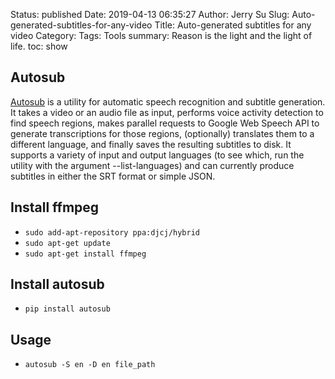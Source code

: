 Status: published
Date: 2019-04-13 06:35:27
Author: Jerry Su
Slug: Auto-generated-subtitles-for-any-video
Title: Auto-generated subtitles for any video
Category: 
Tags: Tools
summary: Reason is the light and the light of life.
toc: show

## Autosub
[Autosub](https://github.com/agermanidis/autosub) is a utility for automatic speech recognition and subtitle generation. It takes a video or an audio file as input, performs voice activity detection to find speech regions, makes parallel requests to Google Web Speech API to generate transcriptions for those regions, (optionally) translates them to a different language, and finally saves the resulting subtitles to disk. It supports a variety of input and output languages (to see which, run the utility with the argument --list-languages) and can currently produce subtitles in either the SRT format or simple JSON.

## Install ffmpeg
- `sudo add-apt-repository ppa:djcj/hybrid`
- `sudo apt-get update`
- `sudo apt-get install ffmpeg`

## Install autosub
- `pip install autosub`

## Usage
- `autosub -S en -D en file_path`

